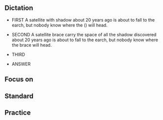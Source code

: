 ## Dictation
- FIRST
A satellite with shadow about 20 years ago is about to fall to the earch, but nobody know where the () will head. 
- SECOND
A satellite brace carry the space of all the shadow  discovered about 20 years ago is about to fall to the earch, but nobody know where the brace will head. 
- THIRD


- ANSWER 



## Focus on


## Standard

## Practice

